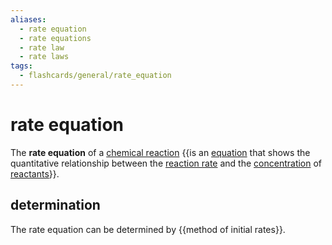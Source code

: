 ```yaml
---
aliases:
  - rate equation
  - rate equations
  - rate law
  - rate laws
tags:
  - flashcards/general/rate_equation
---
```


# rate equation

The __rate equation__ of a [chemical reaction](chemical%20reaction.md) {{is an [equation](equation.md) that shows the quantitative relationship between the [reaction rate](reaction%20rate.md) and the [concentration](concentration.md) of [reactants](reagent.md)}}.

## determination

The rate equation can be determined by {{method of initial rates}}.
